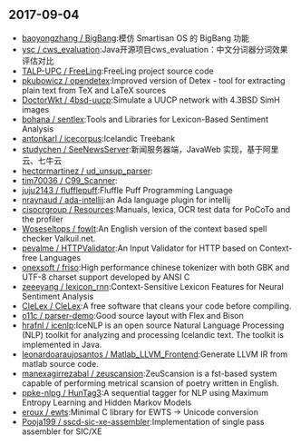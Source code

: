 ## 2017-09-04

* [baoyongzhang / BigBang](https://github.com/baoyongzhang/BigBang):模仿 Smartisan OS 的 BigBang 功能
* [ysc / cws_evaluation](https://github.com/ysc/cws_evaluation):Java开源项目cws_evaluation：中文分词器分词效果评估对比
* [TALP-UPC / FreeLing](https://github.com/TALP-UPC/FreeLing):FreeLing project source code
* [pkubowicz / opendetex](https://github.com/pkubowicz/opendetex):Improved version of Detex - tool for extracting plain text from TeX and LaTeX sources
* [DoctorWkt / 4bsd-uucp](https://github.com/DoctorWkt/4bsd-uucp):Simulate a UUCP network with 4.3BSD SimH images
* [bohana / sentlex](https://github.com/bohana/sentlex):Tools and Libraries for Lexicon-Based Sentiment Analysis
* [antonkarl / icecorpus](https://github.com/antonkarl/icecorpus):Icelandic Treebank
* [studychen / SeeNewsServer](https://github.com/studychen/SeeNewsServer):新闻服务器端，JavaWeb 实现，基于阿里云、七牛云
* [hectormartinez / ud_unsup_parser](https://github.com/hectormartinez/ud_unsup_parser):
* [tim70036 / C99_Scanner](https://github.com/tim70036/C99_Scanner):
* [juju2143 / flufflepuff](https://github.com/juju2143/flufflepuff):Fluffle Puff Programming Language
* [nraynaud / ada-intellij](https://github.com/nraynaud/ada-intellij):an Ada language plugin for intellij
* [cisocrgroup / Resources](https://github.com/cisocrgroup/Resources):Manuals, lexica, OCR test data for PoCoTo and the profiler
* [Woseseltops / fowlt](https://github.com/Woseseltops/fowlt):An English version of the context based spell checker Valkuil.net.
* [pevalme / HTTPValidator](https://github.com/pevalme/HTTPValidator):An Input Validator for HTTP based on Context-free Languages
* [onexsoft / friso](https://github.com/onexsoft/friso):High performance chinese tokenizer with both GBK and UTF-8 charset support developed by ANSI C
* [zeeeyang / lexicon_rnn](https://github.com/zeeeyang/lexicon_rnn):Context-Sensitive Lexicon Features for Neural Sentiment Analysis
* [CleLex / CleLex](https://github.com/CleLex/CleLex):A free software that cleans your code before compiling.
* [o11c / parser-demo](https://github.com/o11c/parser-demo):Good source layout with Flex and Bison
* [hrafnl / icenlp](https://github.com/hrafnl/icenlp):IceNLP is an open source Natural Language Processing (NLP) toolkit for analyzing and processing Icelandic text. The toolkit is implemented in Java.
* [leonardoaraujosantos / Matlab_LLVM_Frontend](https://github.com/leonardoaraujosantos/Matlab_LLVM_Frontend):Generate LLVM IR from matlab source code.
* [manexagirrezabal / zeuscansion](https://github.com/manexagirrezabal/zeuscansion):ZeuScansion is a fst-based system capable of performing metrical scansion of poetry written in English.
* [ppke-nlpg / HunTag3](https://github.com/ppke-nlpg/HunTag3):A sequential tagger for NLP using Maximum Entropy Learning and Hidden Markov Models
* [eroux / ewts](https://github.com/eroux/ewts):Minimal C library for EWTS -> Unicode conversion
* [Pooja199 / sscd-sic-xe-assembler](https://github.com/Pooja199/sscd-sic-xe-assembler):Implementation of single pass assembler for SIC/XE
